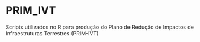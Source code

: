 # PRIM_IVT
Scripts utilizados no R para produção do Plano de Redução de Impactos de Infraestruturas Terrestres (PRIM-IVT)
